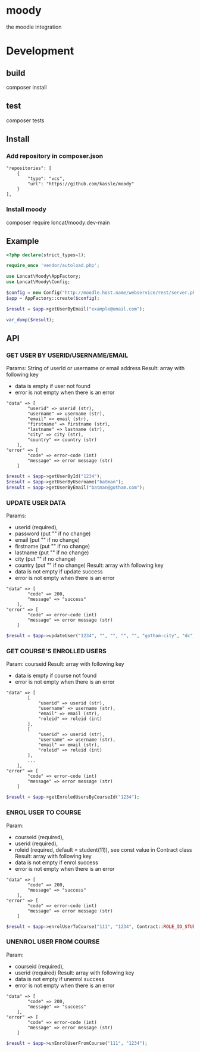 # moody
the moodle integration

# Development
## build
composer install

## test
composer tests

## Install
### Add repository in composer.json
```
"repositories": [
    {
        "type": "vcs",
        "url": "https://github.com/kassle/moody"
    }
],
```
### Install moody
composer require loncat/moody:dev-main

## Example
```php
<?php declare(strict_types=1);

require_once 'vendor/autoload.php';

use Loncat\Moody\AppFactory;
use Loncat\Moody\Config;

$config = new Config("http://moodle.host.name/webservice/rest/server.php", "moodle.token");
$app = AppFactory::create($config);

$result = $app->getUserByEmail("example@email.com");

var_dump($result);
```

## API
### GET USER BY USERID/USERNAME/EMAIL
Params: String of userId or username or email address
Result: array with following key
- data is empty if user not found
- error is not empty when there is an error

```
"data" => [
        "userid" => userid (str),
        "username" => username (str),
        "email" => email (str),
        "firstname" => firstname (str),
        "lastname" => lastname (str),
        "city" => city (str),
        "country" => country (str)
    ],
"error" => [
        "code" => error-code (int)
        "message" => error message (str)
    ]
```

```php
$result = $app->getUserById("1234");
$result = $app->getUserByUsername("batman");
$result = $app->getUserByEmail("batman@gotham.com");
```

### UPDATE USER DATA
Params:
- userid (required),
- password (put "" if no change)
- email (put "" if no change)
- firstname (put "" if no change)
- lastname (put "" if no change)
- city (put "" if no change)
- country (put "" if no change)
Result: array with following key
- data is not empty if update success
- error is not empty when there is an error

```
"data" => [
        "code" => 200,
        "message" => "success"
    ],
"error" => [
        "code" => error-code (int)
        "message" => error message (str)
    ]
```

```php
$result = $app->updateUser("1234", "", "", "", "", "gotham-city", "dc");
```

### GET COURSE'S ENROLLED USERS
Param: courseid
Result: array with following key
- data is empty if course not found
- error is not empty when there is an error

```
"data" => [
        [
            "userid" => userid (str),
            "username" => username (str),
            "email" => email (str),
            "roleid" => roleid (int)
        ],
        [
            "userid" => userid (str),
            "username" => username (str),
            "email" => email (str),
            "roleid" => roleid (int)
        ],
        ...
    ],
"error" => [
        "code" => error-code (int)
        "message" => error message (str)
    ]
```

```php
$result = $app->getEnroledUsersByCourseId("1234");
```

### ENROL USER TO COURSE
Param:
- courseid (required),
- userid (required),
- roleid (required, default = student(11)), see const value in Contract class
Result: array with following key
- data is not empty if enrol success
- error is not empty when there is an error

```
"data" => [
        "code" => 200,
        "message" => "success"
    ],
"error" => [
        "code" => error-code (int)
        "message" => error message (str)
    ]
```

```php
$result = $app->enrolUserToCourse("111", "1234", Contract::ROLE_ID_STUDENT);
```

### UNENROL USER FROM COURSE
Param:
- courseid (required),
- userid (required)
Result: array with following key
- data is not empty if unenrol success
- error is not empty when there is an error

```
"data" => [
        "code" => 200,
        "message" => "success"
    ],
"error" => [
        "code" => error-code (int)
        "message" => error message (str)
    ]
```

```php
$result = $app->unEnrolUserFromCourse("111", "1234");
```
